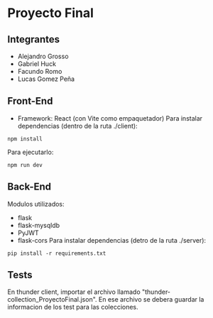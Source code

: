 # Proyecto Final

## Integrantes
* Alejandro Grosso
* Gabriel Huck
* Facundo Romo
* Lucas Gomez Peña

## Front-End
* Framework: React (con Vite como empaquetador)
Para instalar dependencias (dentro de la ruta ./client):
```
npm install
```
Para ejecutarlo:
```
npm run dev
```

## Back-End
Modulos utilizados:
* flask
* flask-mysqldb
* PyJWT
* flask-cors
Para instalar dependencias (detro de la ruta ./server):
```
pip install -r requirements.txt
```

## Tests
En thunder client, importar el archivo llamado "thunder-collection_ProyectoFinal.json".
En ese archivo se debera guardar la informacion de los test para las colecciones.